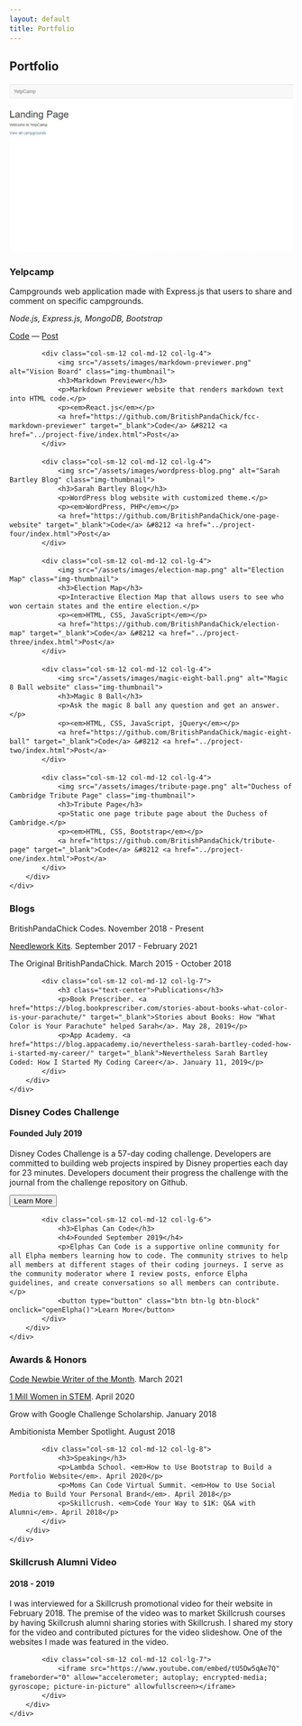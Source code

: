 ```yaml
---
layout: default
title: Portfolio
---
```

<section id="gallery">
    <div class="container">
        <h2 class="text-center">Portfolio</h2>
        <div class="row">
            <div class="col-sm-12 col-md-12 col-lg-4">
                <img src="/assets/images/yelpcamp.png" alt="YelpCamp Login Page" class="img-thumbnail">
                <h3>Yelpcamp</h3>
                <p>Campgrounds web application made with Express.js that users to share and comment on specific campgrounds.</p>
                <p><em>Node.js, Express.js, MongoDB, Bootstrap</em></p>
                <a href="https://github.com/BritishPandaChick/yelpcamp" target="_blank">Code</a> &#8212 <a href="../project-six/index.html">Post</a>
            </div>

            <div class="col-sm-12 col-md-12 col-lg-4">
                <img src="/assets/images/markdown-previewer.png" alt="Vision Board" class="img-thumbnail">
                <h3>Markdown Previewer</h3>
                <p>Markdown Previewer website that renders markdown text into HTML code.</p>
                <p><em>React.js</em></p>
                <a href="https://github.com/BritishPandaChick/fcc-markdown-previewer" target="_blank">Code</a> &#8212 <a href="../project-five/index.html">Post</a>
            </div>

            <div class="col-sm-12 col-md-12 col-lg-4">
                <img src="/assets/images/wordpress-blog.png" alt="Sarah Bartley Blog" class="img-thumbnail">
                <h3>Sarah Bartley Blog</h3>
                <p>WordPress blog website with customized theme.</p>
                <p><em>WordPress, PHP</em></p>
                <a href="https://github.com/BritishPandaChick/one-page-website" target="_blank">Code</a> &#8212 <a href="../project-four/index.html">Post</a>
            </div>

            <div class="col-sm-12 col-md-12 col-lg-4">
                <img src="/assets/images/election-map.png" alt="Election Map" class="img-thumbnail">
                <h3>Election Map</h3>
                <p>Interactive Election Map that allows users to see who won certain states and the entire election.</p>
                <p><em>HTML, CSS, JavaScript</em></p>
                <a href="https://github.com/BritishPandaChick/election-map" target="_blank">Code</a> &#8212 <a href="../project-three/index.html">Post</a>
            </div>
          
            <div class="col-sm-12 col-md-12 col-lg-4">
                <img src="/assets/images/magic-eight-ball.png" alt="Magic 8 Ball website" class="img-thumbnail">
                <h3>Magic 8 Ball</h3>
                <p>Ask the magic 8 ball any question and get an answer.</p>
                <p><em>HTML, CSS, JavaScript, jQuery</em></p>
                <a href="https://github.com/BritishPandaChick/magic-eight-ball" target="_blank">Code</a> &#8212 <a href="../project-two/index.html">Post</a>
            </div>

            <div class="col-sm-12 col-md-12 col-lg-4">
                <img src="/assets/images/tribute-page.png" alt="Duchess of Cambridge Tribute Page" class="img-thumbnail">
                <h3>Tribute Page</h3>
                <p>Static one page tribute page about the Duchess of Cambridge.</p>
                <p><em>HTML, CSS, Bootstrap</em></p>
                <a href="https://github.com/BritishPandaChick/tribute-page" target="_blank">Code</a> &#8212 <a href="../project-one/index.html">Post</a>
            </div>
        </div>
    </div> 
</section>

<section id="writing">
    <div class="container">
        <div class="row">
            <div class="col-sm-12 col-md-12 col-lg-5">
                <h3 class="text-center">Blogs</h3>
                <p>BritishPandaChick Codes. November 2018 - Present</p>
                <p><a href="http://needleworkkits.blogspot.com" target="_blank">Needlework Kits</a>. September 2017 - February 2021</p>
                <p>The Original BritishPandaChick. March 2015 - October 2018</p>
            </div>
  
            <div class="col-sm-12 col-md-12 col-lg-7">
                <h3 class="text-center">Publications</h3>
                <p>Book Prescriber. <a href="https://blog.bookprescriber.com/stories-about-books-what-color-is-your-parachute/" target="_blank">Stories about Books: How "What Color is Your Parachute" helped Sarah</a>. May 28, 2019</p>
                <p>App Academy. <a href="https://blog.appacademy.io/nevertheless-sarah-bartley-coded-how-i-started-my-career/" target="_blank">Nevertheless Sarah Bartley Coded: How I Started My Coding Career</a>. January 11, 2019</p>
            </div>
        </div>
    </div>
</section>

<section id="side-projects">
    <div class="container">
        <div class="row">
            <div class="col-sm-12 col-md-12 col-lg-6">
                <h3>Disney Codes Challenge</h3>
                <h4>Founded July 2019</h4>
                <p>Disney Codes Challenge is a 57-day coding challenge. Developers are committed to building web projects inspired by 
                    Disney properties each day for 23 minutes. Developers document their progress the challenge with the journal from the 
                    challenge repository on Github.</p>
                <button type="button" class="btn btn-lg btn-block" onclick="openDisneyCodes()">Learn More</button>
            </div>
  
            <div class="col-sm-12 col-md-12 col-lg-6">
                <h3>Elphas Can Code</h3>
                <h4>Founded September 2019</h4>
                <p>Elphas Can Code is a supportive online community for all Elpha members learning how to code. The community strives to help all members at different stages of their coding journeys. I serve as the community moderator where I review posts, enforce Elpha guidelines, and create conversations so all members can contribute.</p>
                <button type="button" class="btn btn-lg btn-block" onclick="openElpha()">Learn More</button>
            </div>
        </div>
    </div>
</section>

<section id="honors">
    <div class="container">
        <div class="row">
            <div class="col-sm-12 col-md-12 col-lg-4">
                <h3>Awards & Honors</h3>
                <p><a href="https://community.codenewbie.org/codenewbie/codenewbie-writers-of-the-month-march-2021-4ng9" target="_blank">Code Newbie Writer of the Month</a>. March 2021</p>
                <p><a href="https://www.1mwis.com/profiles/sarah-bartley" target="_blank">1 Mill Women in STEM</a>. April 2020</p>
                <p>Grow with Google Challenge Scholarship. January 2018</p>
                <p>Ambitionista Member Spotlight. August 2018</p>
            </div>

            <div class="col-sm-12 col-md-12 col-lg-8">
                <h3>Speaking</h3>
                <p>Lambda School. <em>How to Use Bootstrap to Build a Portfolio Website</em>. April 2020</p>
                <p>Moms Can Code Virtual Summit. <em>How to Use Social Media to Build Your Personal Brand</em>. April 2018</p>
                <p>Skillcrush. <em>Code Your Way to $1K: Q&A with Alumni</em>. April 2018</p>
            </div>
        </div>
    </div>
</section>

<section id="video">
    <div class="container">
        <div class="row">
            <div class="col-sm-12 col-md-12 col-lg-5">
                <h3>Skillcrush Alumni Video</h3>
                <h4>2018 - 2019</h4>
                <p>I was interviewed for a Skillcrush promotional video for their website in February 2018. The premise of the video was to market Skillcrush courses by having Skillcrush alumni sharing stories with Skillcrush. I shared my story for the video and contributed pictures for the video slideshow. One of the websites I made was featured in the video.</p>
            </div>

            <div class="col-sm-12 col-md-12 col-lg-7">
                <iframe src="https://www.youtube.com/embed/tU5Dw5qAe7Q" frameborder="0" allow="accelerometer; autoplay; encrypted-media; gyroscope; picture-in-picture" allowfullscreen></iframe>
            </div>
        </div>
    </div>
</section>
